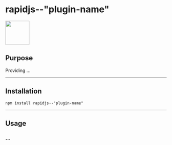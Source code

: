 # rapidjs--"plugin-name"

<a href="https://rapidjs.org"><img src="https://rapidjs.org/_assets/readme-plugin-badge.svg" height="75"></a>
<!--
It must be clearly recognizable in the overall impression that your plug-in, despite using the above badge, represents an independently developed and maintained project, independent from the official rapidJS project.
-->

## Purpose

<!-- TODO: Concisely outline general plug-in purpose -->

Providing ...

---

## Installation

```
npm install rapidjs--"plugin-name"
```

<!-- TODO: State valid installation reference -->

---

## Usage

<!-- TODO: Describe correct plug-in usage in detail -->

### ...
